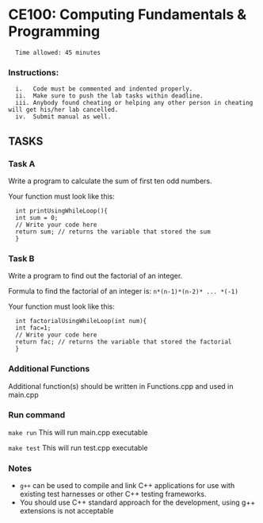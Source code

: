 # CE100: Computing Fundamentals & Programming 

      Time allowed: 45 minutes 

### Instructions:

      i.   Code must be commented and indented properly.
      ii.  Make sure to push the lab tasks within deadline.
      iii. Anybody found cheating or helping any other person in cheating will get his/her lab cancelled.
      iv.  Submit manual as well. 


## TASKS

### Task A

Write a program to calculate the sum of first ten odd numbers.

Your function must look like this:

      int printUsingWhileLoop(){
      int sum = 0;
      // Write your code here
      return sum; // returns the variable that stored the sum
      }

### Task B

Write a program to find out the factorial of an integer. 

Formula to find the factorial of an integer is: `n*(n-1)*(n-2)* ... *(-1)`

Your function must look like this:

      int factorialUsingWhileLoop(int num){
      int fac=1;
      // Write your code here
      return fac; // returns the variable that stored the factorial
      }

      
      
### Additional Functions

Additional function(s) should be written in Functions.cpp and used in main.cpp


### Run command

`make run`  This will run main.cpp executable 

`make test` This will run test.cpp executable


### Notes

- `g++` can be used to compile and link C++ applications for use with existing test harnesses or other C++ testing frameworks.
- You should use C++ standard approach for the development, using g++ extensions is not acceptable 

